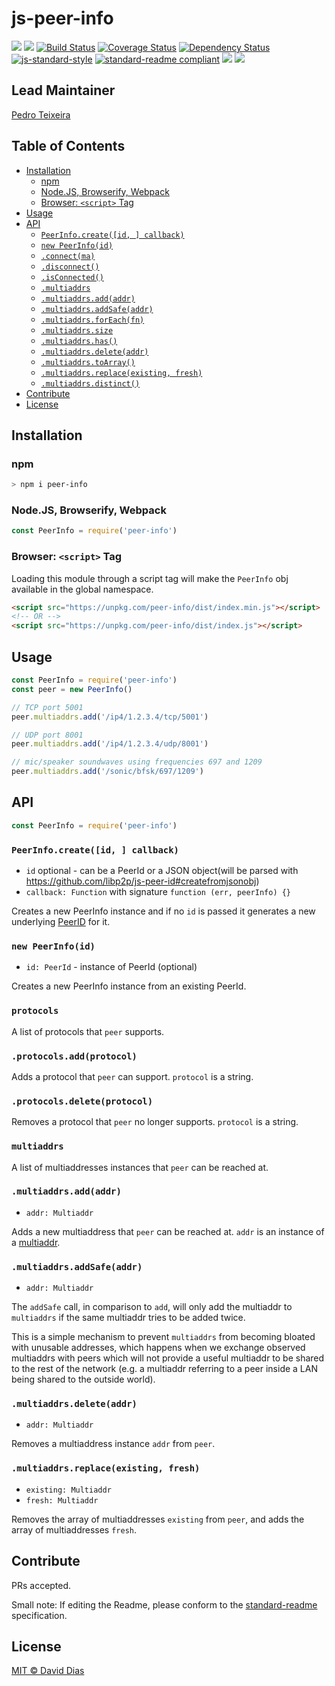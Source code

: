 # js-peer-info

[![](https://img.shields.io/badge/made%20by-Protocol%20Labs-blue.svg?style=flat-square)](http://ipn.io)
[![](https://img.shields.io/badge/freenode-%23ipfs-blue.svg?style=flat-square)](http://webchat.freenode.net/?channels=%23ipfs)
[![Build Status](https://travis-ci.org/libp2p/js-peer-info.svg?style=flat-square)](https://travis-ci.org/libp2p/js-peer-info)
[![Coverage Status](https://coveralls.io/repos/github/libp2p/js-peer-info/badge.svg?branch=master)](https://coveralls.io/github/libp2p/js-peer-info?branch=master)
[![Dependency Status](https://david-dm.org/libp2p/js-peer-info.svg?style=flat-square)](https://david-dm.org/libp2p/js-peer-info)
[![js-standard-style](https://img.shields.io/badge/code%20style-standard-brightgreen.svg?style=flat-square)](https://github.com/feross/standard)
[![standard-readme compliant](https://img.shields.io/badge/standard--readme-OK-green.svg?style=flat-square)](https://github.com/RichardLitt/standard-readme)
![](https://img.shields.io/badge/npm-%3E%3D3.0.0-orange.svg?style=flat-square)
![](https://img.shields.io/badge/Node.js-%3E%3D6.0.0-orange.svg?style=flat-square)

## Lead Maintainer

[Pedro Teixeira](https://github.com/pgte)

## Table of Contents

- [Installation](#installation)
  - [npm](#npm)
  - [Node.JS, Browserify, Webpack](#nodejs-browserify-webpack)
  - [Browser: `<script>` Tag](#browser-script-tag)
- [Usage](#usage)
- [API](#api)
  - [`PeerInfo.create([id, ] callback)`](#peerinfocreateid-callback)
  - [`new PeerInfo(id)`](#new-peerinfoid)
  - [`.connect(ma)`](#connectma)
  - [`.disconnect()`](#connectma)
  - [`.isConnected()`](#connectma)
  - [`.multiaddrs`](#multiaddrs)
  - [`.multiaddrs.add(addr)`](#multiaddraddaddr)
  - [`.multiaddrs.addSafe(addr)`](#multiaddraddsafeaddr)
  - [`.multiaddrs.forEach(fn)`](#multiaddrforeachfn)
  - [`.multiaddrs.size`](#multiaddrsize)
  - [`.multiaddrs.has()`](#multiaddrhas)
  - [`.multiaddrs.delete(addr)`](#multiaddrdeleteaddr)
  - [`.multiaddrs.toArray()`](#multiaddrtoarray)
  - [`.multiaddrs.replace(existing, fresh)`](#multiaddrreplaceexisting-fresh)
  - [`.multiaddrs.distinct()`](#distinct)
- [Contribute](#contribute)
- [License](#license)

## Installation

### npm

```sh
> npm i peer-info
```

### Node.JS, Browserify, Webpack

```js
const PeerInfo = require('peer-info')
```

### Browser: `<script>` Tag

Loading this module through a script tag will make the `PeerInfo` obj available in the global namespace.

```html
<script src="https://unpkg.com/peer-info/dist/index.min.js"></script>
<!-- OR -->
<script src="https://unpkg.com/peer-info/dist/index.js"></script>
```

## Usage

```js
const PeerInfo = require('peer-info')
const peer = new PeerInfo()

// TCP port 5001
peer.multiaddrs.add('/ip4/1.2.3.4/tcp/5001')

// UDP port 8001
peer.multiaddrs.add('/ip4/1.2.3.4/udp/8001')

// mic/speaker soundwaves using frequencies 697 and 1209
peer.multiaddrs.add('/sonic/bfsk/697/1209')
```

## API

```js
const PeerInfo = require('peer-info')
```

### `PeerInfo.create([id, ] callback)`

- `id` optional - can be a PeerId or a JSON object(will be parsed with https://github.com/libp2p/js-peer-id#createfromjsonobj) 
- `callback: Function` with signature `function (err, peerInfo) {}`

Creates a new PeerInfo instance and if no `id` is passed it
generates a new underlying [PeerID](https://github.com/libp2p/js-peer-id)
for it.

### `new PeerInfo(id)`

- `id: PeerId` - instance of PeerId (optional)

Creates a new PeerInfo instance from an existing PeerId.

### `protocols`

A list of protocols that `peer` supports.

### `.protocols.add(protocol)`

Adds a protocol that `peer` can support. `protocol` is a string.

### `.protocols.delete(protocol)`

Removes a protocol that `peer` no longer supports. `protocol` is a string.

### `multiaddrs`

A list of multiaddresses instances that `peer` can be reached at.

### `.multiaddrs.add(addr)`

- `addr: Multiaddr`

Adds a new multiaddress that `peer` can be reached at. `addr` is an instance of
a [multiaddr](https://github.com/multiformats/js-multiaddr).

### `.multiaddrs.addSafe(addr)`

- `addr: Multiaddr`

The `addSafe` call, in comparison to `add`, will only add the multiaddr to
`multiaddrs` if the same multiaddr tries to be added twice.

This is a simple mechanism to prevent `multiaddrs` from becoming bloated with
unusable addresses, which happens when we exchange observed multiaddrs with
peers which will not provide a useful multiaddr to be shared to the rest of the
network (e.g. a multiaddr referring to a peer inside a LAN being shared to the
outside world).

### `.multiaddrs.delete(addr)`

- `addr: Multiaddr`

Removes a multiaddress instance `addr` from `peer`.

### `.multiaddrs.replace(existing, fresh)`

- `existing: Multiaddr`
- `fresh: Multiaddr`

Removes the array of multiaddresses `existing` from `peer`, and adds the array
of multiaddresses `fresh`.

## Contribute

PRs accepted.

Small note: If editing the Readme, please conform to the [standard-readme](https://github.com/RichardLitt/standard-readme) specification.

## License

[MIT © David Dias](LICENSE)
